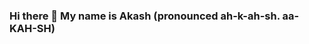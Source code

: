 ### Hi there 👋 My name is Akash (pronounced ah-k-ah-sh. aa-KAH-SH)<br>


<!--
**baltao1/baltao1** is a ✨ _special_ ✨ repository because its `README.md` (this file) appears on your GitHub profile.

Here are some ideas to get you started:

- 🔭 I’m currently working on ...
- 🌱 I’m currently learning ...
- 👯 I’m looking to collaborate on ...
- 🤔 I’m looking for help with ...
 💬 Ask me about Test Engineering
- 📫 How to reach me: ...
- 😄 Pronouns: ...
- ⚡ Fun fact: ...
-->



